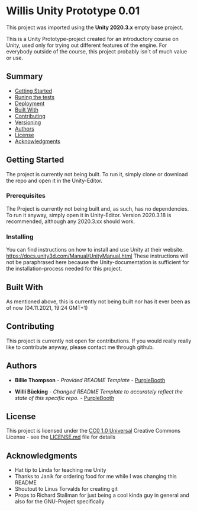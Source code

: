 # Willis Unity Prototype 0.01

This project was imported using the **Unity 2020.3.x** empty base project.

This is a Unity Prototype-project created for an introductory course on Unity, used only for trying out different features of the engine. For everybody outside of the course, this project probably isn´t of much value or use.

## Summary

  - [Getting Started](#getting-started)
  - [Runing the tests](#running-the-tests)
  - [Deployment](#deployment)
  - [Built With](#built-with)
  - [Contributing](#contributing)
  - [Versioning](#versioning)
  - [Authors](#authors)
  - [License](#license)
  - [Acknowledgments](#acknowledgments)

## Getting Started

The project is currently not being built. To run it, simply clone or download the repo and open it in the Unity-Editor.

### Prerequisites

The Project is currently not being built and, as such, has no dependencies. To run it anyway, simply open it in Unity-Editor. Version 2020.3.18 is recommended, although any 2020.3.xx should work.

### Installing

You can find instructions on how to install and use Unity at their website.
https://docs.unity3d.com/Manual/UnityManual.html
These instructions will not be paraphrased here because the Unity-documentation is sufficient for the installation-process needed for this project.

## Built With

As mentioned above, this is currently not being built nor has it ever been as of now (04.11.2021, 19:24 GMT+1)

## Contributing

This project is currently not open for contributions. If you would really really like to contribute anyway, please contact me through github.

## Authors

  - **Billie Thompson** - *Provided README Template* -
    [PurpleBooth](https://github.com/PurpleBooth)


  - **Willi Bücking** - *Changed README Template to accurately reflect the state of this specific repo.* -
    [PurpleBooth](https://github.com/PurpleBooth)

## License

This project is licensed under the [CC0 1.0 Universal](LICENSE.md)
Creative Commons License - see the [LICENSE.md](LICENSE.md) file for
details

## Acknowledgments

  - Hat tip to Linda for teaching me Unity
  - Thanks to Janik for ordering food for me while I was changing this README
  - Shoutout to Linus Torvalds for creating git
  - Props to Richard Stallman for just being a cool kinda guy in general and also for the GNU-Project specifically
